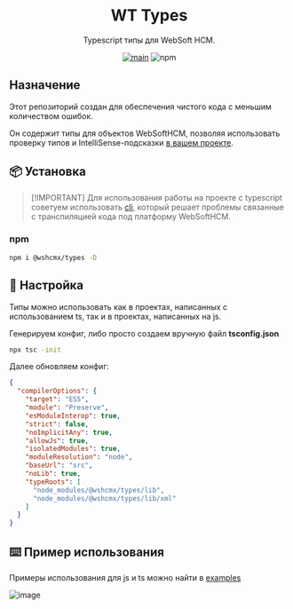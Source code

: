 <h1 align="center">WT Types</h1>
<div align="center">
  Typescript типы для WebSoft HCM.

  [![main](https://github.com/wshcmx/types/actions/workflows/main.check.yml/badge.svg)](https://github.com/wshcmx/types/actions/workflows/main.check.yml)
  ![npm](https://img.shields.io/npm/dw/@wshcmx/types)
</div>

## Назначение

Этот репозиторий создан для обеспечения чистого кода с меньшим количеством ошибок.

Он содержит типы для объектов WebSoftHCM, позволяя использовать проверку типов и IntelliSense-подсказки [в вашем проекте](#%EF%B8%8F-Пример-использования).

## 📦 Установка

> [!IMPORTANT] Для использования работы на проекте с typescript советуем использовать [cli](https://github.com/wshcmx/cli), который решает проблемы связанные с транспиляцией кода под платформу WebSoftHCM.

### npm

```bash
npm i @wshcmx/types -D
```

## 🔨 Настройка

Типы можно использовать как в проектах, написанных с использованием ts, так и в проектах, написанных на js.

Генерируем конфиг, либо просто создаем вручную файл **tsconfig.json**

```bash
npx tsc -init
```

Далее обновляем конфиг:

```json
{
  "compilerOptions": {
    "target": "ES5",
    "module": "Preserve",
    "esModuleInterop": true,
    "strict": false,
    "noImplicitAny": true,
    "allowJs": true,
    "isolatedModules": true,
    "moduleResolution": "node",
    "baseUrl": "src",
    "noLib": true,
    "typeRoots": [
      "node_modules/@wshcmx/types/lib",
      "node_modules/@wshcmx/types/lib/xml"
    ]
  }
}
```

## ⌨️ Пример использования

Примеры использования для js и ts можно найти в [examples](/examples/)

![image](https://github.com/HCM-guru/webtutor-types/assets/693254/aefa6c12-4479-4cab-a7e8-c29d880358b7)

